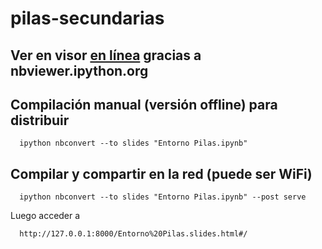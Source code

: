 # pilas-secundarias

## Ver en visor [en línea](http://nbviewer.ipython.org/format/slides/github/UNPSJB/pilas-secundarias/blob/master/Entorno%20Pilas.ipynb) gracias a **nbviewer.ipython.org**


## Compilación manual (versión offline) para distribuir

```
  ipython nbconvert --to slides "Entorno Pilas.ipynb"
```

## Compilar y compartir en la red (puede ser WiFi)

```
  ipython nbconvert --to slides "Entorno Pilas.ipynb" --post serve
```

Luego acceder a 

```
  http://127.0.0.1:8000/Entorno%20Pilas.slides.html#/
```
